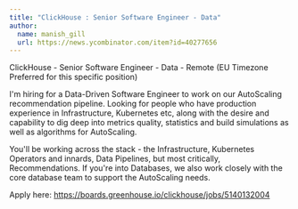 ```yaml
---
title: "ClickHouse : Senior Software Engineer - Data"
author:
  name: manish_gill
  url: https://news.ycombinator.com/item?id=40277656
---
```

ClickHouse - Senior Software Engineer - Data - Remote (EU Timezone Preferred for this specific position)

I&#x27;m hiring for a Data-Driven Software Engineer to work on our AutoScaling recommendation pipeline. Looking for people who have production experience in Infrastructure, Kubernetes etc, along with the desire and capability to dig deep into metrics quality, statistics and build simulations as well as algorithms for AutoScaling.

You&#x27;ll be working across the stack - the Infrastructure, Kubernetes Operators and innards, Data Pipelines, but most critically, Recommendations. If you&#x27;re into Databases, we also work closely with the core database team to support the AutoScaling needs.

Apply here: <a href="https:&#x2F;&#x2F;boards.greenhouse.io&#x2F;clickhouse&#x2F;jobs&#x2F;5140132004" rel="nofollow">https:&#x2F;&#x2F;boards.greenhouse.io&#x2F;clickhouse&#x2F;jobs&#x2F;5140132004</a>
